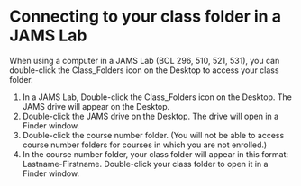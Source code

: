 # Connecting to your class folder in a JAMS Lab

When using a computer in a JAMS Lab \(BOL 296, 510, 521, 531\), you can double-click the Class\_Folders icon on the Desktop to access your class folder.

1. In a JAMS Lab, Double-click the Class\_Folders icon on the Desktop. The JAMS drive will appear on the Desktop.
2. Double-click the JAMS drive on the Desktop. The drive will open in a Finder window. 
3. Double-click the course number folder. \(You will not be able to access course number folders for courses in which you are not enrolled.\)
4. In the course number folder, your class folder will appear in this format: Lastname-Firstname. Double-click your class folder to open it in a Finder window. 

